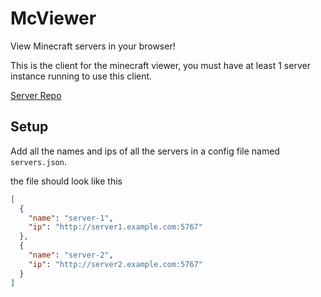 # McViewer
View Minecraft servers in your browser!

This is the client for the minecraft viewer, you must have at least 1 server instance running to use this client.

[Server Repo](https://github.com/sverben/viewer-server)

## Setup
Add all the names and ips of all the servers in a config file named `servers.json`.

the file should look like this
```json
[
  {
    "name": "server-1",
    "ip": "http://server1.example.com:5767"
  },
  {
    "name": "server-2",
    "ip": "http://server2.example.com:5767"
  }
]
```
